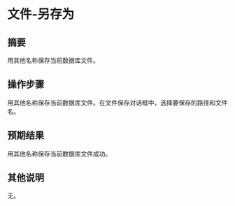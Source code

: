 # 文件-另存为

## 摘要

用其他名称保存当前数据库文件。

## 操作步骤

用其他名称保存当前数据库文件。在文件保存对话框中，选择要保存的路径和文件名。

## 预期结果

用其他名称保存当前数据库文件成功。

## 其他说明

无。
